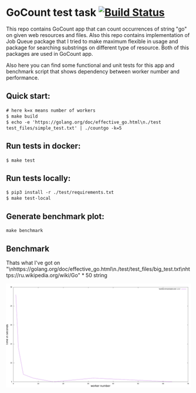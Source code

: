 #  GoCount test task [![Build Status](https://travis-ci.org/kichyr/GoSearcher.svg?branch=dev)](https://travis-ci.org/kichyr/GoSearcher)

This repo contains GoCount app that can count occurrences of string "go" on given web resources and files. Also this repo contains implementation of Job Queue package that I tried to make maximum flexible in usage and package for searching substrings on different type of resource. Both of this packages are used in GoCount app.

Also here you can find some functional and unit tests for this app and benchmark script that shows dependency between worker number and performance.


## Quick start:
```
# here k=x means number of workers
$ make build
$ echo -e 'https://golang.org/doc/effective_go.html\n./test test_files/simple_test.txt' | ./countgo -k=5
```

## Run tests in docker:
```
$ make test
```

## Run tests locally:
```
$ pip3 install -r ./test/requirements.txt
$ make test-local
```

## Generate benchmark plot:
```
make benchmark
```

## Benchmark
Thats what I've got on "\nhttps://golang.org/doc/effective_go.html\n./test/test_files/big_test.txt\nhttps://ru.wikipedia.org/wiki/Go" * 50 string

![](https://raw.githubusercontent.com/kichyr/GoSearcher/master/test/benchmarks/bench.png)
